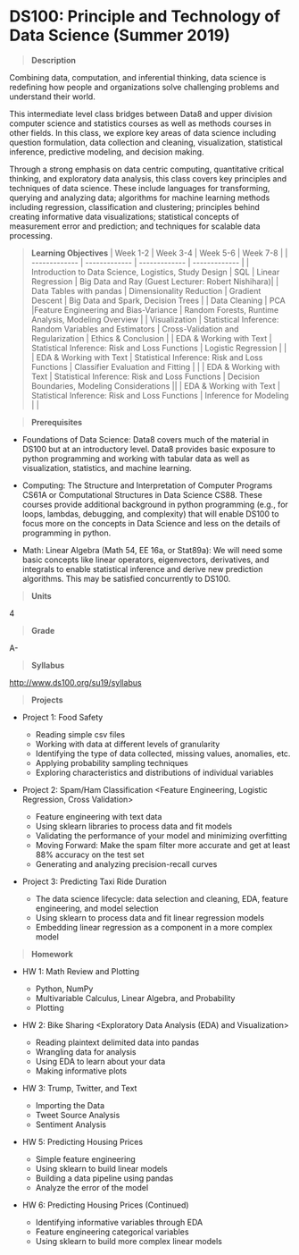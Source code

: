 # DS100: Principle and Technology of Data Science (Summer 2019)

> **Description**

Combining data, computation, and inferential thinking, data science is redefining how people and organizations solve challenging problems and understand their world. 

This intermediate level class bridges between Data8 and upper division computer science and statistics courses as well as methods courses in other fields. In this class, we explore key areas of data science including question formulation, data collection and cleaning, visualization, statistical inference, predictive modeling, and decision making. 

Through a strong emphasis on data centric computing, quantitative critical thinking, and exploratory data analysis, this class covers key principles and techniques of data science. These include languages for transforming, querying and analyzing data; algorithms for machine learning methods including regression, classification and clustering; principles behind creating informative data visualizations; statistical concepts of measurement error and prediction; and techniques for scalable data processing.

> **Learning Objectives**
| Week 1-2  | Week 3-4 | Week 5-6 | Week 7-8 |
| ------------- | ------------- | ------------- | ------------- |
| Introduction to Data Science, Logistics, Study Design  | SQL  | Linear Regression  | Big Data and Ray (Guest Lecturer: Robert Nishihara)|
| Data Tables with pandas  | Dimensionality Reduction  | Gradient Descent  | Big Data and Spark, Decision Trees |
| Data Cleaning  | PCA  |Feature Engineering and Bias-Variance | Random Forests, Runtime Analysis, Modeling Overview  |
| Visualization  | Statistical Inference: Random Variables and Estimators  | Cross-Validation and Regularization  | Ethics & Conclusion |
| EDA & Working with Text  | Statistical Inference: Risk and Loss Functions  | Logistic Regression  | |
| EDA & Working with Text  | Statistical Inference: Risk and Loss Functions  | Classifier Evaluation and Fitting  | |
| EDA & Working with Text  | Statistical Inference: Risk and Loss Functions  | Decision Boundaries, Modeling Considerations ||
| EDA & Working with Text  | Statistical Inference: Risk and Loss Functions  | Inference for Modeling  | |

> **Prerequisites**

- Foundations of Data Science: Data8 covers much of the material in DS100 but at an introductory level. Data8 provides basic exposure to python programming and working with tabular data as well as visualization, statistics, and machine learning.

- Computing: The Structure and Interpretation of Computer Programs CS61A or Computational Structures in Data Science CS88. These courses provide additional background in python programming (e.g., for loops, lambdas, debugging, and complexity) that will enable DS100 to focus more on the concepts in Data Science and less on the details of programming in python.

- Math: Linear Algebra (Math 54, EE 16a, or Stat89a): We will need some basic concepts like linear operators, eigenvectors, derivatives, and integrals to enable statistical inference and derive new prediction algorithms. This may be satisfied concurrently to DS100.

>**Units**

4

>**Grade**

A-

> **Syllabus**

http://www.ds100.org/su19/syllabus

> **Projects**

- Project 1: Food Safety <Cleaning and Exploring Data with Pandas>
  - Reading simple csv files
  - Working with data at different levels of granularity
  - Identifying the type of data collected, missing values, anomalies, etc.
  - Applying probability sampling techniques
  - Exploring characteristics and distributions of individual variables

- Project 2: Spam/Ham Classification <Feature Engineering, Logistic Regression, Cross Validation>
  - Feature engineering with text data
  - Using sklearn libraries to process data and fit models
  - Validating the performance of your model and minimizing overfitting
  - Moving Forward: Make the spam filter more accurate and get at least 88% accuracy on the test set
  - Generating and analyzing precision-recall curves
  
- Project 3: Predicting Taxi Ride Duration 
  - The data science lifecycle: data selection and cleaning, EDA, feature engineering, and model selection
  - Using sklearn to process data and fit linear regression models
  - Embedding linear regression as a component in a more complex model

> **Homework**

- HW 1: Math Review and Plotting 
  - Python, NumPy
  - Multivariable Calculus, Linear Algebra, and Probability
  - Plotting

- HW 2: Bike Sharing <Exploratory Data Analysis (EDA) and Visualization>
  - Reading plaintext delimited data into pandas
  - Wrangling data for analysis
  - Using EDA to learn about your data
  - Making informative plots

- HW 3: Trump, Twitter, and Text
  - Importing the Data
  - Tweet Source Analysis
  - Sentiment Analysis
 
- HW 5: Predicting Housing Prices
  - Simple feature engineering
  - Using sklearn to build linear models
  - Building a data pipeline using pandas
  - Analyze the error of the model

- HW 6: Predicting Housing Prices (Continued)
  - Identifying informative variables through EDA
  - Feature engineering categorical variables
  - Using sklearn to build more complex linear models
  
